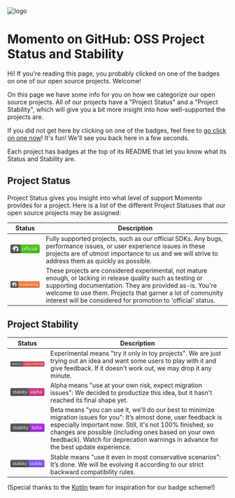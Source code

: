 <img src="https://docs.momentohq.com/img/logo.svg" alt="logo" width="400"/>

# Momento on GitHub: OSS Project Status and Stability

Hi!  If you're reading this page, you probably clicked on one of the badges on one of our open source projects.
Welcome!

On this page we have some info for you on how we categorize our open source projects.  All of our projects
have a "Project Status" and a "Project Stability", which will give you a bit more insight into how well-supported
the projects are.

If you did not get here by clicking on one of the badges, feel free to
[go click on one now](https://github.com/momentohq/client-sdk-javascript)!
It's fun!  We'll see you back here in a few seconds.

Each project has badges at the top of its README that let you know what its Status and Stability are.

## Project Status

Project Status gives you insight into what level of support Momento provides for a project.
Here is a list of the different Project Statuses that our open source projects may be assigned:

| Status                                              | Description                                                                                                                                                                                                                                                                                                          |
|-----------------------------------------------------|----------------------------------------------------------------------------------------------------------------------------------------------------------------------------------------------------------------------------------------------------------------------------------------------------------------------|
| ![official](./badges/project-status-official.svg)   | Fully supported projects, such as our official SDKs.  Any bugs, performance issues, or user experience issues in these projects are of utmost importance to us and we will strive to address them as quickly as possible.                                                                                            |
| ![incubating](./badges/project-status-incubating.svg) | These projects are considered experimental, not mature enough, or lacking in release quality such as testing or supporting documentation. They are provided as-is. You're welcome to use them.  Projects that garner a lot of community interest will be considered for promotion to 'official' status. |

## Project Stability

| Status                                                   | Description                                                                                                                                                                                                                                                                                                                     |
|----------------------------------------------------------|---------------------------------------------------------------------------------------------------------------------------------------------------------------------------------------------------------------------------------------------------------------------------------------------------------------------------------|
| ![experimental](./badges/project-stability-experimental.svg) | Experimental means "try it only in toy projects".  We are just trying out an idea and want some users to play with it and give feedback. If it doesn't work out, we may drop it any minute.                                                                                                                                     |
| ![alpha](./badges/project-stability-alpha.svg)        | Alpha means "use at your own risk, expect migration issues": We decided to productize this idea, but it hasn't reached its final shape yet.                                                                                                                                                                                     |
| ![beta](./badges/project-stability-beta.svg)         | Beta means "you can use it, we'll do our best to minimize migration issues for you": It’s almost done, user feedback is especially important now. Still, it's not 100% finished, so changes are possible (including ones based on your own feedback). Watch for deprecation warnings in advance for the best update experience. |
| ![official](./badges/project-stability-stable.svg)       | Stable means "use it even in most conservative scenarios": It’s done. We will be evolving it according to our strict backward compatibility rules.                                                                                                                                                                              |

(Special thanks to the [Kotlin](https://kotlinlang.org/docs/components-stability.html#stability-levels-explained) team for inspiration for our badge scheme!)
